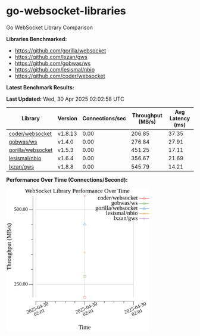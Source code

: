 # go-websocket-libraries

Go WebSocket Library Comparison

**Libraries Benchmarked:**

- https://github.com/gorilla/websocket
- https://github.com/lxzan/gws
- https://github.com/gobwas/ws
- https://github.com/lesismal/nbio
- https://github.com/coder/websocket

**Latest Benchmark Results:**


<!-- BENCHMARK_TABLE_START -->
**Last Updated:** Wed, 30 Apr 2025 02:02:58 UTC

| Library                                         | Version         | Connections/sec | Throughput (MB/s) | Avg Latency (ms) |
| ----------------------------------------------- | --------------- | --------------- | ----------------- | ---------------- |
| [coder/websocket](https://coder/websocket) | v1.8.13 | 0.00 | 206.85 | 37.35 |
| [gobwas/ws](https://gobwas/ws) | v1.4.0 | 0.00 | 276.84 | 27.91 |
| [gorilla/websocket](https://gorilla/websocket) | v1.5.3 | 0.00 | 451.25 | 17.11 |
| [lesismal/nbio](https://lesismal/nbio) | v1.6.4 | 0.00 | 356.67 | 21.69 |
| [lxzan/gws](https://lxzan/gws) | v1.8.8 | 0.00 | 545.79 | 14.21 |
<!-- BENCHMARK_TABLE_END -->


**Performance Over Time (Connections/Second):**

![Benchmark Performance Graph](benchmark_performance.png)